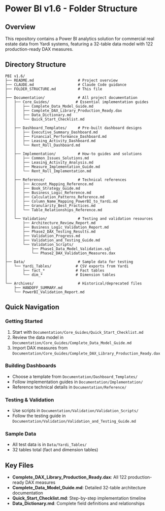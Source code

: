 # Power BI v1.6 - Folder Structure

## Overview
This repository contains a Power BI analytics solution for commercial real estate data from Yardi systems, featuring a 32-table data model with 122 production-ready DAX measures.

## Directory Structure

```
PBI v1.6/
├── README.md                    # Project overview
├── CLAUDE.md                    # Claude Code guidance
├── FOLDER_STRUCTURE.md          # This file
│
├── Documentation/               # All project documentation
│   ├── Core_Guides/            # Essential implementation guides
│   │   ├── Complete_Data_Model_Guide.md
│   │   ├── Complete_DAX_Library_Production_Ready.dax
│   │   ├── Data_Dictionary.md
│   │   └── Quick_Start_Checklist.md
│   │
│   ├── Dashboard_Templates/     # Pre-built dashboard designs
│   │   ├── Executive_Summary_Dashboard.md
│   │   ├── Financial_Performance_Dashboard.md
│   │   ├── Leasing_Activity_Dashboard.md
│   │   └── Rent_Roll_Dashboard.md
│   │
│   ├── Implementation/          # How-to guides and solutions
│   │   ├── Common_Issues_Solutions.md
│   │   ├── Leasing_Activity_Analysis.md
│   │   ├── Measure_Implementation_Guide.md
│   │   └── Rent_Roll_Implementation.md
│   │
│   ├── Reference/               # Technical references
│   │   ├── Account_Mapping_Reference.md
│   │   ├── Book_Strategy_Guide.md
│   │   ├── Business_Logic_Reference.md
│   │   ├── Calculation_Patterns_Reference.md
│   │   ├── Column_Name_Mapping_PowerBI_to_Yardi.md
│   │   ├── Granularity_Best_Practices.md
│   │   └── Table_Relationships_Reference.md
│   │
│   └── Validation/              # Testing and validation resources
│       ├── Architecture_Review_Report.md
│       ├── Business_Logic_Validation_Report.md
│       ├── Phase2_DAX_Testing_Results.md
│       ├── Validation_Progress.md
│       ├── Validation_and_Testing_Guide.md
│       └── Validation_Scripts/
│           ├── Phase1_Data_Model_Validation.sql
│           └── Phase2_DAX_Validation_Measures.dax
│
├── Data/                        # Sample data for testing
│   └── Yardi_Tables/           # CSV exports from Yardi
│       ├── fact_*              # Fact tables
│       └── dim_*               # Dimension tables
│
└── Archives/                    # Historical/deprecated files
    ├── HANDOFF_SUMMARY.md
    └── PowerBI_Validation_Report.md
```

## Quick Navigation

### Getting Started
1. Start with `Documentation/Core_Guides/Quick_Start_Checklist.md`
2. Review the data model in `Documentation/Core_Guides/Complete_Data_Model_Guide.md`
3. Import DAX measures from `Documentation/Core_Guides/Complete_DAX_Library_Production_Ready.dax`

### Building Dashboards
- Choose a template from `Documentation/Dashboard_Templates/`
- Follow implementation guides in `Documentation/Implementation/`
- Reference technical details in `Documentation/Reference/`

### Testing & Validation
- Use scripts in `Documentation/Validation/Validation_Scripts/`
- Follow the testing guide in `Documentation/Validation/Validation_and_Testing_Guide.md`

### Sample Data
- All test data is in `Data/Yardi_Tables/`
- 32 tables total (fact and dimension tables)

## Key Files

- **Complete_DAX_Library_Production_Ready.dax**: All 122 production-ready DAX measures
- **Complete_Data_Model_Guide.md**: Detailed 32-table architecture documentation
- **Quick_Start_Checklist.md**: Step-by-step implementation timeline
- **Data_Dictionary.md**: Complete field definitions and relationships
